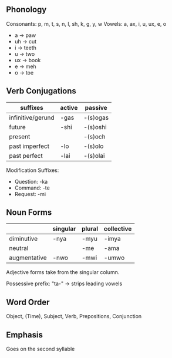 

## Phonology

Consonants: p, m, t, s, n, l, sh, k, g, y, w
Vowels: a, ax, i, u, ux, e, o

- a -> paw
- uh -> cut
- i -> teeth
- u -> two
- ux -> book
- e -> meh
- o -> toe

## Verb Conjugations

| suffixes          | active | passive  |
| ----------------- | ------ | -------- |
| infinitive/gerund | -gas   | -(s)ogas |
| future            | -shi   | -(s)oshi |
| present           |        | -(s)och  |
| past imperfect    | -lo    | -(s)olo  |
| past perfect      | -lai   | -(s)olai |

Modification Suffixes:

- Question: -ka
- Command: -te
- Request: -mi
## Noun Forms

|              | singular | plural | collective |
| ------------ | -------- | ------ | ---------- |
| diminutive   | -nya     | -myu   | -imya      |
| neutral      |          | -me    | -ama       |
| augmentative | -nwo     | -mwi   | -umwo      |
Adjective forms take from the singular column.

Possessive prefix: "ta-" -> strips leading vowels

## Word Order

Object, (Time), Subject, Verb, Prepositions, Conjunction

## Emphasis

Goes on the second syllable